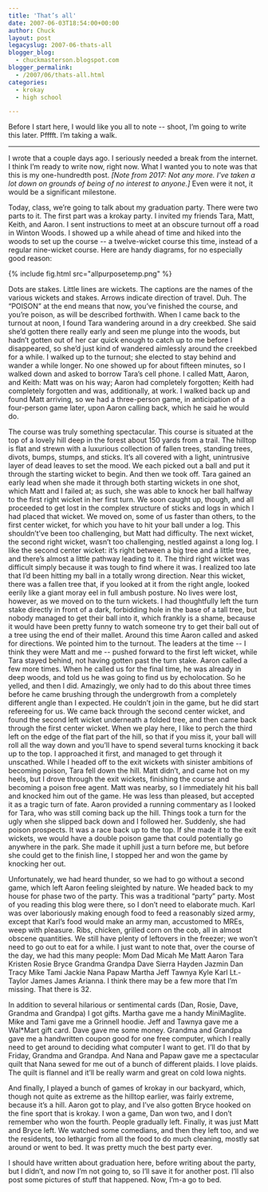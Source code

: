 ```yaml
---
title: 'That’s all'
date: 2007-06-03T18:54:00+00:00
author: Chuck
layout: post
legacyslug: 2007-06-thats-all
blogger_blog:
  - chuckmasterson.blogspot.com
blogger_permalink:
  - /2007/06/thats-all.html
categories:
  - krokay
  - high school

---
```

Before I start here, I would like you all to note -- shoot, I’m
going to write this later. Pfffft. I’m taking a walk.

* * *

I wrote that a couple days ago. I seriously needed a break from the internet. I
think I’m ready to write now, right now. What I wanted you to note was that
this is my one-hundredth post. *[Note from 2017: Not any more. I've taken a lot
down on grounds of being of no interest to anyone.]* Even were it not, it would
be a significant milestone.

Today, class, we’re going to talk about my graduation party. There were
two parts to it. The first part was a krokay party. I invited my friends Tara,
Matt, Keith, and Aaron. I sent instructions to meet at an obscure turnout off a
road in Winton Woods. I showed up a while ahead of time and hiked into the
woods to set up the course -- a twelve-wicket course this time, instead of
a regular nine-wicket course. Here are handy diagrams, for no especially good
reason: 

{% include fig.html src="allpurposetemp.png" %}

Dots are stakes. Little lines are wickets. The captions are the
names of the various wickets and stakes. Arrows indicate direction of travel.
Duh. The “POISON” at the end means that now, you’ve finished
the course, and you’re poison, as will be described forthwith.  When I
came back to the turnout at noon, I found Tara wandering around in a dry
creekbed. She said she’d gotten there really early and seen me plunge
into the woods, but hadn’t gotten out of her car quick enough to catch up
to me before I disappeared, so she’d just kind of wandered aimlessly
around the creekbed for a while. I walked up to the turnout; she elected to
stay behind and wander a while longer. No one showed up for about fifteen
minutes, so I walked down and asked to borrow Tara’s cell phone. I called
Matt, Aaron, and Keith: Matt was on his way; Aaron had completely forgotten;
Keith had completely forgotten and was, additionally, at work. I walked back up
and found Matt arriving, so we had a three-person game, in anticipation of a
four-person game later, upon Aaron calling back, which he said he would do. 

The course was truly something spectacular. This course is situated at the top
of a lovely hill deep in the forest about 150 yards from a trail. The hilltop
is flat and strewn with a luxurious collection of fallen trees, standing trees,
divots, bumps, stumps, and sticks. It’s all covered with a light,
unintrusive layer of dead leaves to set the mood. We each picked out a ball and
put it through the starting wicket to begin. And then we took off. Tara gained
an early lead when she made it through both starting wickets in one shot, which
Matt and I failed at; as such, she was able to knock her ball halfway to the
first right wicket in her first turn. We soon caught up, though, and all
proceeded to get lost in the complex structure of sticks and logs in which I
had placed that wicket. We moved on, some of us faster than others, to the
first center wicket, for which you have to hit your ball under a log. This
shouldn’t’ve been too challenging, but Matt had difficulty. The
next wicket, the second right wicket, wasn’t too challenging, nestled
against a long log. I like the second center wicket: it’s right between a
big tree and a little tree, and there’s almost a little pathway leading
to it. The third right wicket was difficult simply because it was tough to find
where it was. I realized too late that I’d been hitting my ball in a
totally wrong direction. Near this wicket, there was a fallen tree that, if you
looked at it from the right angle, looked eerily like a giant moray eel in full
ambush posture. No lives were lost, however, as we moved on to the turn
wickets. I had thoughtfully left the turn stake directly in front of a dark,
forbidding hole in the base of a tall tree, but nobody managed to get their
ball into it, which frankly is a shame, because it would have been pretty funny
to watch someone try to get their ball out of a tree using the end of their
mallet. Around this time Aaron called and asked for directions. We pointed him
to the turnout. The leaders at the time -- I think they were Matt and me
-- pushed forward to the first left wicket, while Tara stayed behind, not
having gotten past the turn stake. Aaron called a few more times. When he
called us for the final time, he was already in deep woods, and told us he was
going to find us by echolocation. So he yelled, and then I did. Amazingly, we
only had to do this about three times before he came brushing through the
undergrowth from a completely different angle than I expected. He
couldn’t join in the game, but he did start refereeing for us. We came
back through the second center wicket, and found the second left wicket
underneath a folded tree, and then came back through the first center wicket.
When we play here, I like to perch the third left on the edge of the flat part
of the hill, so that if you miss it, your ball will roll all the way down and
you’ll have to spend several turns knocking it back up to the top. I
approached it first, and managed to get through it unscathed. While I headed
off to the exit wickets with sinister ambitions of becoming poison, Tara fell
down the hill. Matt didn’t, and came hot on my heels, but I drove through
the exit wickets, finishing the course and becoming a poison free agent. Matt
was nearby, so I immediately hit his ball and knocked him out of the game. He
was less than pleased, but accepted it as a tragic turn of fate. Aaron provided
a running commentary as I looked for Tara, who was still coming back up the
hill. Things took a turn for the ugly when she slipped back down and I followed
her. Suddenly, she had poison prospects. It was a race back up to the top. If
she made it to the exit wickets, we would have a double poison game that could
potentially go anywhere in the park. She made it uphill just a turn before me,
but before she could get to the finish line, I stopped her and won the game by
knocking her out.

Unfortunately, we had heard thunder, so we had to go without a second game,
which left Aaron feeling sleighted by nature. We headed back to my house for
phase two of the party. This was a traditional “party” party. Most
of you reading this blog were there, so I don’t need to elaborate much.
Karl was over laboriously making enough food to feed a reasonably sized army,
except that Karl’s food would make an army man, accustomed to MREs, weep
with pleasure. Ribs, chicken, grilled corn on the cob, all in almost obscene
quantities. We still have plenty of leftovers in the freezer; we won’t
need to go out to eat for a while. I just want to note that, over the course of
the day, we had this many people:  Mom Dad Micah Me Matt Aaron Tara Kristen
Rosie Bryce Grandma Grandpa Dave Sierra Hayden Jazmin Dan Tracy Mike Tami
Jackie Nana Papaw Martha Jeff Tawnya Kyle Karl Lt.-Taylor James James Arianna.
I think there may be a few more that I’m missing. That there is 32. 

In addition to several hilarious or sentimental cards (Dan, Rosie, Dave,
Grandma and Grandpa) I got gifts. Martha gave me a handy MiniMaglite. Mike and
Tami gave me a Grinnell hoodie. Jeff and Tawnya gave me a Wal\*Mart gift card.
Dave gave me some money. Grandma and Grandpa gave me a handwritten coupon good
for one free computer, which I really need to get around to deciding what
computer I want to get. I’ll do that by Friday, Grandma and Grandpa. And
Nana and Papaw gave me a spectacular quilt that Nana sewed for me out of a
bunch of different plaids. I love plaids. The quilt is flannel and it’ll
be really warm and great on cold Iowa nights.

And finally, I played a bunch of games of krokay in our backyard, which, though
not quite as extreme as the hilltop earlier, was fairly extreme, because
it’s a hill. Aaron got to play, and I’ve also gotten Bryce hooked
on the fine sport that is krokay. I won a game, Dan won two, and I don’t
remember who won the fourth. People gradually left. Finally, it was just Matt
and Bryce left. We watched some comedians, and then they left too, and we the
residents, too lethargic from all the food to do much cleaning, mostly sat
around or went to bed. It was pretty much the best party ever.

I should have written about graduation here, before writing about the party,
but I didn’t, and now I’m not going to, so I’ll save it for
another post. I’ll also post some pictures of stuff that happened. Now,
I’m-a go to bed.
